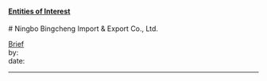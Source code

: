 #### [Entities of Interest](/list.html)
<link rel="stylesheet" type="text/css" href="../../assets/style.css">
# Ningbo Bingcheng Import & Export Co., Ltd.

[comment]: <> (Add/Remove information below as you want)
[comment]: <> (Markdown cheatsheet: https://github.com/adam-p/markdown-here/wiki/Markdown-Cheatsheet)
[Brief](Brief.md)  
by:  
date:  

---
[comment]: <> (Add your content here)